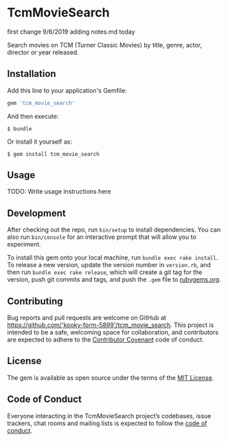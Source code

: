 # TcmMovieSearch

first change 9/6/2019
  adding notes.md today

Search movies on TCM (Turner Classic Movies) by title, genre, actor, director or year released.

## Installation

Add this line to your application's Gemfile:

```ruby
gem 'tcm_movie_search'
```

And then execute:

    $ bundle

Or install it yourself as:

    $ gem install tcm_movie_search

## Usage

TODO: Write usage instructions here

## Development

After checking out the repo, run `bin/setup` to install dependencies. You can also run `bin/console` for an interactive prompt that will allow you to experiment.

To install this gem onto your local machine, run `bundle exec rake install`. To release a new version, update the version number in `version.rb`, and then run `bundle exec rake release`, which will create a git tag for the version, push git commits and tags, and push the `.gem` file to [rubygems.org](https://rubygems.org).

## Contributing

Bug reports and pull requests are welcome on GitHub at https://github.com/'kooky-form-5899'/tcm_movie_search. This project is intended to be a safe, welcoming space for collaboration, and contributors are expected to adhere to the [Contributor Covenant](http://contributor-covenant.org) code of conduct.

## License

The gem is available as open source under the terms of the [MIT License](https://opensource.org/licenses/MIT).

## Code of Conduct

Everyone interacting in the TcmMovieSearch project’s codebases, issue trackers, chat rooms and mailing lists is expected to follow the [code of conduct](https://github.com/'kooky-form-5899'/tcm_movie_search/blob/master/CODE_OF_CONDUCT.md).
